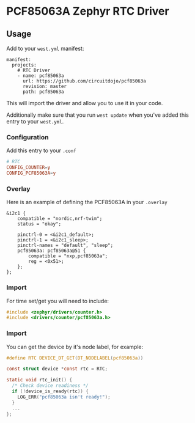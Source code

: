 # PCF85063A Zephyr RTC Driver

## Usage

Add to your `west.yml` manifest:

```
manifest:
  projects:
    # RTC Driver
    - name: pcf85063a
      url: https://github.com/circuitdojo/pcf85063a
      revision: master
      path: pcf85063a
```

This will import the driver and allow you to use it in your code.

Additionally make sure that you run `west update` when you've added this entry to your `west.yml`.

### Configuration

Add this entry to your `.conf`

```conf
# RTC
CONFIG_COUNTER=y
CONFIG_PCF85063A=y
```

### Overlay

Here is an example of defining the PCF85063A in your `.overlay`

```
&i2c1 {
	compatible = "nordic,nrf-twim";
	status = "okay";

	pinctrl-0 = <&i2c1_default>;
	pinctrl-1 = <&i2c1_sleep>;
	pinctrl-names = "default", "sleep";
	pcf85063a: pcf85063a@51 {
		compatible = "nxp,pcf85063a";
		reg = <0x51>;
	};
};
```

### Import

For time set/get you will need to include:

```c
#include <zephyr/drivers/counter.h>
#include <drivers/counter/pcf85063a.h>
```
### Import

You can get the device by it's node label, for example:

```c
#define RTC DEVICE_DT_GET(DT_NODELABEL(pcf85063a))

const struct device *const rtc = RTC;

static void rtc_init() {
  /* Check device readiness */
  if (!device_is_ready(rtc)) {
    LOG_ERR("pcf85063a isn't ready!");
  }
  ...
};
```
